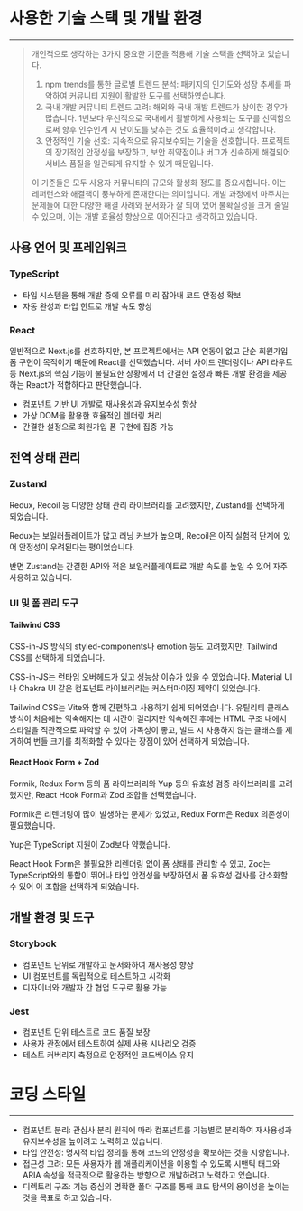 # 사용한 기술 스택 및 개발 환경

---

> 개인적으로 생각하는 3가지 중요한 기준을 적용해 기술 스택을 선택하고 있습니다.
>
> 1. npm trends를 통한 글로벌 트렌드 분석: 패키지의 인기도와 성장 추세를 파악하여 커뮤니티 지원이 활발한 도구를 선택하였습니다.
> 2. 국내 개발 커뮤니티 트렌드 고려: 해외와 국내 개발 트렌드가 상이한 경우가 많습니다. 1번보다 우선적으로 국내에서 활발하게 사용되는 도구를 선택함으로써 향후 인수인계 시 난이도를 낮추는 것도 효율적이라고 생각합니다.
> 3. 안정적인 기술 선호: 지속적으로 유지보수되는 기술을 선호합니다. 프로젝트의 장기적인 안정성을 보장하고, 보안 취약점이나 버그가 신속하게 해결되어 서비스 품질을 일관되게 유지할 수 있기 때문입니다.
>
> 이 기준들은 모두 사용자 커뮤니티의 규모와 활성화 정도를 중요시합니다. 이는 레퍼런스와 해결책이 풍부하게 존재한다는 의미입니다.
> 개발 과정에서 마주치는 문제들에 대한 다양한 해결 사례와 문서화가 잘 되어 있어 불확실성을 크게 줄일 수 있으며, 이는 개발 효율성 향상으로 이어진다고 생각하고 있습니다.

## 사용 언어 및 프레임워크

### TypeScript

- 타입 시스템을 통해 개발 중에 오류를 미리 잡아내 코드 안정성 확보
- 자동 완성과 타입 힌트로 개발 속도 향상

### React

일반적으로 Next.js를 선호하지만, 본 프로젝트에서는 API 연동이 없고 단순 회원가입 폼 구현이 목적이기 때문에 React를 선택했습니다. 서버 사이드 렌더링이나 API 라우트 등 Next.js의 핵심 기능이 불필요한 상황에서 더 간결한 설정과 빠른 개발 환경을 제공하는 React가 적합하다고 판단했습니다.

- 컴포넌트 기반 UI 개발로 재사용성과 유지보수성 향상
- 가상 DOM을 활용한 효율적인 렌더링 처리
- 간결한 설정으로 회원가입 폼 구현에 집중 가능

## 전역 상태 관리

### Zustand

Redux, Recoil 등 다양한 상태 관리 라이브러리를 고려했지만, Zustand를 선택하게 되었습니다.

Redux는 보일러플레이트가 많고 러닝 커브가 높으며,
Recoil은 아직 실험적 단계에 있어 안정성이 우려된다는 평이었습니다.

반면 Zustand는 간결한 API와 적은 보일러플레이트로 개발 속도를 높일 수 있어 자주 사용하고 있습니다.

### UI 및 폼 관리 도구

#### Tailwind CSS

CSS-in-JS 방식의 styled-components나 emotion 등도 고려했지만, Tailwind CSS를 선택하게 되었습니다.

CSS-in-JS는 런타임 오버헤드가 있고 성능상 이슈가 있을 수 있었습니다.
Material UI나 Chakra UI 같은 컴포넌트 라이브러리는 커스터마이징 제약이 있었습니다.

Tailwind CSS는 Vite와 함께 간편하고 사용하기 쉽게 되어있습니다.
유틸리티 클래스 방식이 처음에는 익숙해지는 데 시간이 걸리지만 익숙해진 후에는 HTML 구조 내에서 스타일을 직관적으로 파악할 수 있어 가독성이 좋고, 빌드 시 사용하지 않는 클래스를 제거하여 번들 크기를 최적화할 수 있다는 장점이 있어 선택하게 되었습니다.

#### React Hook Form + Zod

Formik, Redux Form 등의 폼 라이브러리와 Yup 등의 유효성 검증 라이브러리를 고려했지만, React Hook Form과 Zod 조합을 선택했습니다.

Formik은 리렌더링이 많이 발생하는 문제가 있었고,
Redux Form은 Redux 의존성이 필요했습니다.

Yup은 TypeScript 지원이 Zod보다 약했습니다.

React Hook Form은 불필요한 리렌더링 없이 폼 상태를 관리할 수 있고, Zod는 TypeScript와의 통합이 뛰어나 타입 안전성을 보장하면서 폼 유효성 검사를 간소화할 수 있어 이 조합을 선택하게 되었습니다.

## 개발 환경 및 도구

### Storybook

- 컴포넌트 단위로 개발하고 문서화하여 재사용성 향상
- UI 컴포넌트를 독립적으로 테스트하고 시각화
- 디자이너와 개발자 간 협업 도구로 활용 가능

### Jest

- 컴포넌트 단위 테스트로 코드 품질 보장
- 사용자 관점에서 테스트하여 실제 사용 시나리오 검증
- 테스트 커버리지 측정으로 안정적인 코드베이스 유지

# 코딩 스타일

---

- 컴포넌트 분리: 관심사 분리 원칙에 따라 컴포넌트를 기능별로 분리하여 재사용성과 유지보수성을 높이려고 노력하고 있습니다.
- 타입 안전성: 명시적 타입 정의를 통해 코드의 안정성을 확보하는 것을 지향합니다.
- 접근성 고려: 모든 사용자가 웹 애플리케이션을 이용할 수 있도록 시맨틱 태그와 ARIA 속성을 적극적으로 활용하는 방향으로 개발하려고 노력하고 있습니다.
- 디렉토리 구조: 기능 중심의 명확한 폴더 구조를 통해 코드 탐색의 용이성을 높이는 것을 목표로 하고 있습니다.
